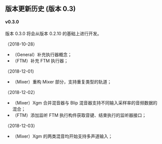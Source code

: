 
## 版本更新历史 (版本 0.3)

#### v0.3.0

版本 0.3.0 将会从版本 0.2.10 的基础上进行开发。

（2018-10-28）

*	（General）补充执行器概念；
*	（FTM）补充 FTM 执行器；

（2018-12-01）

*	（Mixer）重构 Mixer 部分，支持重复类型的轨道；

（2018-12-02）

*	（Mixer）Xgm 合并混音器与 Blip 混音器支持不同输入采样率的音频数据的混合；
*	（FTM）添加监听 FTM 执行构件获取音键、结束执行的监听器接口；

（2018-12-03）

*	（Mixer）Xgm 的两类混音均开始支持多声道输入；

